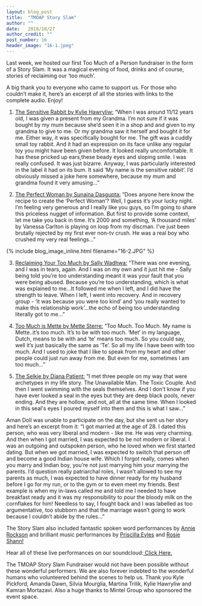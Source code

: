 ```yaml
---
layout: blog_post
title:  "TMOAP Story Slam"
author: ""
date:   2018/10/27
author_credit: ""
post_number: 16
header_image: "16-1.jpeg"
---
```

Last week, we hosted our first Too Much of a Person fundraiser in the form of a Story Slam. It was a magical evening of food, drinks and of course, stories of reclaiming our ‘too much’.   

A big thank you to everyone who came to support us. For those who couldn’t make it, here’s an excerpt of all the stories with links to the complete audio. Enjoy!   

  1. <a href="https://soundcloud.com/user-719797293/tmoap-story-slam-kylie-hawryliw-audio" target="new">The Sensitive Rabbit by Kylie Hawryliw:</a> “When I was around 11/12 years old, I was given a present from my Grandma. I’m not sure if it was bought by my mum because she’d seen it in a shop and and given to my grandma to give to me. Or my grandma saw it herself and bought it for me. Either way, it was specifically bought for me. The gift was a cuddly small toy rabbit. And it had an expression on its face unlike any regular toy you might have been given before. It looked really uncomfortable. It has these pricked up ears,these beady eyes and sloping smile. I was really confused. It was just bizarre. Anyway, I was particularly interested in the label it had on its bum. It said ‘My name is the sensitive rabbit’. I’d obviously missed a joke here somewhere, because my mum and grandma found it very amusing...”  

  2. <a href="https://soundcloud.com/user-719797293/tmoap-story-slam-sun-dasgupta-audio" target="new">The Perfect Woman by Sunaina Dasgupta:</a> “Does anyone here know the recipe to create the ‘Perfect Woman’? Well, I guess it’s your lucky night. I’m feeling very generous and I really like you guys, so I’m going to share this priceless nugget of information. But first to provide some context, let me take you back in time. It’s 2000 and something, ‘A thousand miles’ by Vanessa Carlton is playing on loop from my discman. I’ve just been brutally rejected by my first ever non-tv crush. He was a real boy who crushed my very real feelings...”  
 
{% include blog_image_inline.html filename="16-2.JPG" %}  

  3. <a href="https://soundcloud.com/user-719797293/tmoap-story-slam-sally-wadhwa-audio" target="new">Reclaiming Your Too Much by Sally Wadhwa:</a> “There was one evening, and I was in tears, again. And I was on my own and it just hit me - Sally being told you’re too understanding meant it was your fault that you were being abused. Because you’re too understanding, which is what was explained to me...It followed me when I left, and I did have the strength to leave. When I left, I went into recovery. And in recovery group - ‘it was because you were too kind’ and ‘you really wanted to make this relationship work’...the echo of being too understanding literally got to me...”   

  4. <a href="https://soundcloud.com/user-719797293/tmoap-story-slam-mette-sterre-audio" target="new">Too Much is Mette by Mette Sterre:</a> “Too Much. Too Much. My name is Mette..it’s too much. It’s to be with too much. ‘Met’ in my language, Dutch, means to be with and ‘te’ means too much. So you could say, well it’s just basically the same as ‘Te’. So all my life I have been with too much. And I used to joke that I like to speak from my heart and other people could just run away from me. But even for me, sometimes I am too much...”    

  5. <a href="https://soundcloud.com/user-719797293/tmoap-story-slam-mette-sterre-audio" target="new">The Selkie by Diana Patient:</a> “I met three people on my way that were archetypes in my life story. The Unavailable Man. The Toxic Couple. And then I went swimming with the seals themselves. And I don't know if you have ever looked a seal in the eyes but they are deep black pools, never ending. And they are hollow, and not, all at the same time. When I looked in this seal's eyes I poured myself into them and this is what I saw…”  

Aman Doll was unable to participate on the day, but she sent us her story and here’s an excerpt from it: “I got married at the age of 28. I dated this person, who was very liberal and modern - like me. He was very charming. And then when I got married, I was expected to be not modern or liberal. I was an outgoing and outspoken person, who he loved when we first started dating. But when we got married, I was expected to switch that person off and become a good Indian house wife. Which I forgot really, comes when you marry and Indian boy, you’re not just marrying him your marrying the parents. I’d question really patriarchal roles, I wasn’t allowed to see my parents as much, I was expected to have dinner ready for my husband before I go for my run, or to the gym or to even meet my friends. Best example is when my in-laws called me and told me I needed to have breakfast ready and it was my responsibility to pour the bloody milk on the cornflakes for him! Needless to say, I fought back and I was labelled as too argumentative, too stubborn and that the marriage wasn’t going to work because I couldn’t abide by the rules...”   

The Story Slam also included fantastic spoken word performances by <a href="https://soundcloud.com/user-719797293/tmoap-story-slam-annie-rockson-poem-audio" target="new">Annie Rockson</a> and brilliant music performances by <a href="https://soundcloud.com/user-719797293/tmoap-story-slam-priscilla-eyles-music-3-audio" target="new">Priscilla Eyles</a> and <a href="https://soundcloud.com/user-719797293/tmoap-story-slam-rosie-shann-music-1-audio" target="new">Rosie Shann!</a>   

Hear all of these live performances on our soundcloud:<a href="https://soundcloud.com/user-719797293" target="new"> Click Here.</a>  

The TMOAP Story Slam Fundraiser would not have been possible without these wonderful performers. We are also forever indebted to the wonderful humans who volunteered behind the scenes to help us. Thank you Kyle Pickford, Amanda Dawn, Silvia Mourglia, Martina Trilik, Kylie Hawryliw and Kamran Mortazavi. Also a huge thanks to Mintel Group who sponsored the event space.
